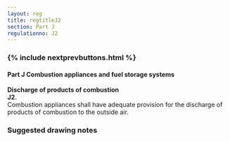 ```yaml
---
layout: reg
title: regtitleJ2
section: Part J
regulationno: J2
---
```


<div class="panel panel-primary">
  <div class="panel-heading">
    <h3 class="panel-title">
      {% include nextprevbuttons.html %}
        <h4>Part J Combustion appliances and fuel storage systems</h4>
    </h3>
  </div>
  <div class="panel-body">
    <p>
        <strong>Discharge of products of combustion</strong><br>
        <strong>J2.</strong><br>
            Combustion appliances shall have adequate provision for the discharge of products of combustion to the outside air.
    </p>
  </div>
</div>



### Suggested drawing notes